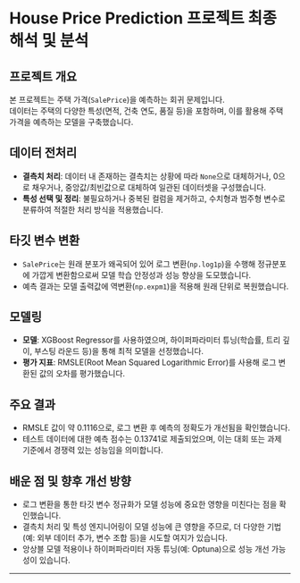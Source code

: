 # House Price Prediction 프로젝트 최종 해석 및 분석

## 프로젝트 개요
본 프로젝트는 주택 가격(`SalePrice`)을 예측하는 회귀 문제입니다.  
데이터는 주택의 다양한 특성(면적, 건축 연도, 품질 등)을 포함하며, 이를 활용해 주택 가격을 예측하는 모델을 구축했습니다.

## 데이터 전처리
- **결측치 처리**: 데이터 내 존재하는 결측치는 상황에 따라 `None`으로 대체하거나, 0으로 채우거나, 중앙값/최빈값으로 대체하여 일관된 데이터셋을 구성했습니다.
- **특성 선택 및 정리**: 불필요하거나 중복된 컬럼을 제거하고, 수치형과 범주형 변수로 분류하여 적절한 처리 방식을 적용했습니다.

## 타깃 변수 변환
- `SalePrice`는 원래 분포가 왜곡되어 있어 로그 변환(`np.log1p`)을 수행해 정규분포에 가깝게 변환함으로써 모델 학습 안정성과 성능 향상을 도모했습니다.
- 예측 결과는 모델 출력값에 역변환(`np.expm1`)을 적용해 원래 단위로 복원했습니다.

## 모델링
- **모델**: XGBoost Regressor를 사용하였으며, 하이퍼파라미터 튜닝(학습률, 트리 깊이, 부스팅 라운드 등)을 통해 최적 모델을 선정했습니다.
- **평가 지표**: RMSLE(Root Mean Squared Logarithmic Error)를 사용해 로그 변환된 값의 오차를 평가했습니다.

## 주요 결과
- RMSLE 값이 약 0.1116으로, 로그 변환 후 예측의 정확도가 개선됨을 확인했습니다.
- 테스트 데이터에 대한 예측 점수는 0.13741로 제출되었으며, 이는 대회 또는 과제 기준에서 경쟁력 있는 성능임을 의미합니다.

## 배운 점 및 향후 개선 방향
- 로그 변환을 통한 타깃 변수 정규화가 모델 성능에 중요한 영향을 미친다는 점을 확인했습니다.
- 결측치 처리 및 특성 엔지니어링이 모델 성능에 큰 영향을 주므로, 더 다양한 기법(예: 외부 데이터 추가, 변수 조합 등)을 시도할 여지가 있습니다.
- 앙상블 모델 적용이나 하이퍼파라미터 자동 튜닝(예: Optuna)으로 성능 개선 가능성이 있습니다.

---
